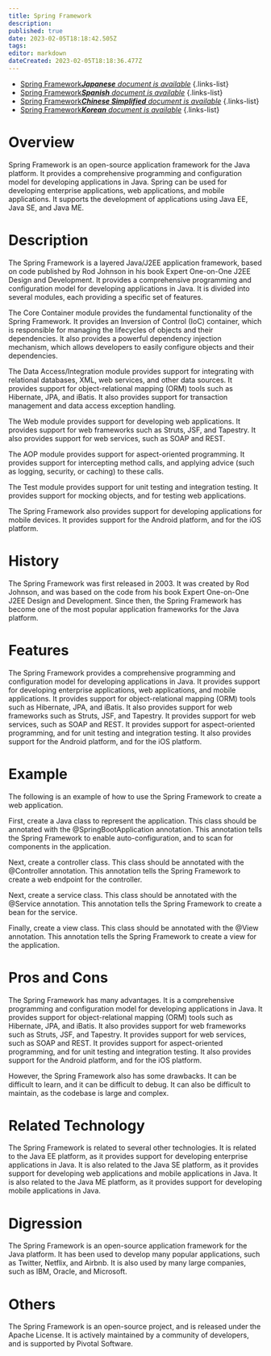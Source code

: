 ```yaml
---
title: Spring Framework
description: 
published: true
date: 2023-02-05T18:18:42.505Z
tags: 
editor: markdown
dateCreated: 2023-02-05T18:18:36.477Z
---
```


- [Spring Framework***Japanese** document is available*](/ja/Knowledge-base/Dictionary/spring-framework)
{.links-list}
- [Spring Framework***Spanish** document is available*](/es/Knowledge-base/Dictionary/spring-framework)
{.links-list}
- [Spring Framework***Chinese Simplified** document is available*](/zh/Knowledge-base/Dictionary/spring-framework)
{.links-list}
- [Spring Framework***Korean** document is available*](/ko/Knowledge-base/Dictionary/spring-framework)
{.links-list}


# Overview
Spring Framework is an open-source application framework for the Java platform. It provides a comprehensive programming and configuration model for developing applications in Java. Spring can be used for developing enterprise applications, web applications, and mobile applications. It supports the development of applications using Java EE, Java SE, and Java ME.

# Description
The Spring Framework is a layered Java/J2EE application framework, based on code published by Rod Johnson in his book Expert One-on-One J2EE Design and Development. It provides a comprehensive programming and configuration model for developing applications in Java. It is divided into several modules, each providing a specific set of features.

The Core Container module provides the fundamental functionality of the Spring Framework. It provides an Inversion of Control (IoC) container, which is responsible for managing the lifecycles of objects and their dependencies. It also provides a powerful dependency injection mechanism, which allows developers to easily configure objects and their dependencies.

The Data Access/Integration module provides support for integrating with relational databases, XML, web services, and other data sources. It provides support for object-relational mapping (ORM) tools such as Hibernate, JPA, and iBatis. It also provides support for transaction management and data access exception handling.

The Web module provides support for developing web applications. It provides support for web frameworks such as Struts, JSF, and Tapestry. It also provides support for web services, such as SOAP and REST.

The AOP module provides support for aspect-oriented programming. It provides support for intercepting method calls, and applying advice (such as logging, security, or caching) to these calls.

The Test module provides support for unit testing and integration testing. It provides support for mocking objects, and for testing web applications.

The Spring Framework also provides support for developing applications for mobile devices. It provides support for the Android platform, and for the iOS platform.

# History
The Spring Framework was first released in 2003. It was created by Rod Johnson, and was based on the code from his book Expert One-on-One J2EE Design and Development. Since then, the Spring Framework has become one of the most popular application frameworks for the Java platform.

# Features
The Spring Framework provides a comprehensive programming and configuration model for developing applications in Java. It provides support for developing enterprise applications, web applications, and mobile applications. It provides support for object-relational mapping (ORM) tools such as Hibernate, JPA, and iBatis. It also provides support for web frameworks such as Struts, JSF, and Tapestry. It provides support for web services, such as SOAP and REST. It provides support for aspect-oriented programming, and for unit testing and integration testing. It also provides support for the Android platform, and for the iOS platform.

# Example
The following is an example of how to use the Spring Framework to create a web application.

First, create a Java class to represent the application. This class should be annotated with the @SpringBootApplication annotation. This annotation tells the Spring Framework to enable auto-configuration, and to scan for components in the application.

Next, create a controller class. This class should be annotated with the @Controller annotation. This annotation tells the Spring Framework to create a web endpoint for the controller.

Next, create a service class. This class should be annotated with the @Service annotation. This annotation tells the Spring Framework to create a bean for the service.

Finally, create a view class. This class should be annotated with the @View annotation. This annotation tells the Spring Framework to create a view for the application.

# Pros and Cons
The Spring Framework has many advantages. It is a comprehensive programming and configuration model for developing applications in Java. It provides support for object-relational mapping (ORM) tools such as Hibernate, JPA, and iBatis. It also provides support for web frameworks such as Struts, JSF, and Tapestry. It provides support for web services, such as SOAP and REST. It provides support for aspect-oriented programming, and for unit testing and integration testing. It also provides support for the Android platform, and for the iOS platform.

However, the Spring Framework also has some drawbacks. It can be difficult to learn, and it can be difficult to debug. It can also be difficult to maintain, as the codebase is large and complex.

# Related Technology
The Spring Framework is related to several other technologies. It is related to the Java EE platform, as it provides support for developing enterprise applications in Java. It is also related to the Java SE platform, as it provides support for developing web applications and mobile applications in Java. It is also related to the Java ME platform, as it provides support for developing mobile applications in Java.

# Digression
The Spring Framework is an open-source application framework for the Java platform. It has been used to develop many popular applications, such as Twitter, Netflix, and Airbnb. It is also used by many large companies, such as IBM, Oracle, and Microsoft.

# Others
The Spring Framework is an open-source project, and is released under the Apache License. It is actively maintained by a community of developers, and is supported by Pivotal Software.